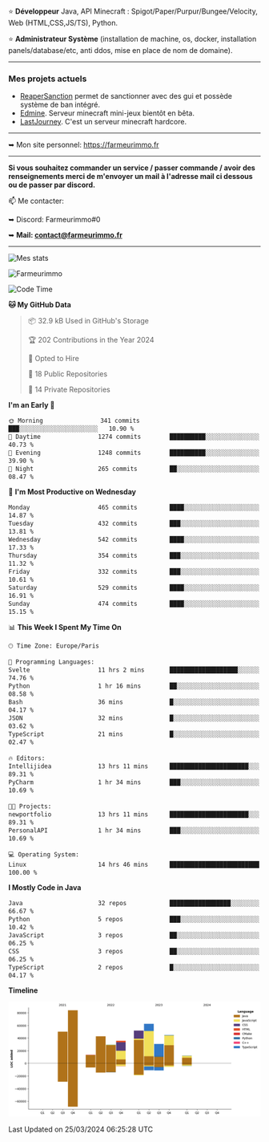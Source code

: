 ⭐ **Développeur** Java, API Minecraft : Spigot/Paper/Purpur/Bungee/Velocity, Web (HTML,CSS,JS/TS), Python.

⭐ **Administrateur Système** (installation de machine, os, docker, installation panels/database/etc, anti ddos, mise en place de nom de domaine).

---

### Mes projets actuels
- [ReaperSanction](https://www.spigotmc.org/resources/reapersanction.89580/) permet de sanctionner avec des gui et possède système de ban intégré.
- [Edmine](https://edmine.net). Serveur minecraft mini-jeux bientôt en bêta.
- [LastJourney](https://lastjourney.fr). C'est un serveur minecraft hardcore.

---

➥ Mon site personnel: https://farmeurimmo.fr

---

**Si vous souhaitez commander un service / passer commande / avoir des renseignements merci de m'envoyer un mail à l'adresse mail ci dessous ou de passer par discord.**

📫 Me contacter:
 
   ➥ Discord: Farmeurimmo#0
   
   ➥ **Mail: contact@farmeurimmo.fr**

---

![Mes stats](https://github-readme-stats.farmeurimmo.fr/api?username=Farmeurimmo&count_private=true&show_icons=true&theme=radical)

<img src="https://komarev.com/ghpvc/?username=Farmeurimmo" alt="Farmeurimmo" />

<!--START_SECTION:waka-->
![Code Time](http://img.shields.io/badge/Code%20Time-1%2C253%20hrs%208%20mins-blue)

**🐱 My GitHub Data** 

> 📦 32.9 kB Used in GitHub's Storage 
 > 
> 🏆 202 Contributions in the Year 2024
 > 
> 💼 Opted to Hire
 > 
> 📜 18 Public Repositories 
 > 
> 🔑 14 Private Repositories 
 > 
**I'm an Early 🐤** 

```text
🌞 Morning                341 commits         ███░░░░░░░░░░░░░░░░░░░░░░   10.90 % 
🌆 Daytime                1274 commits        ██████████░░░░░░░░░░░░░░░   40.73 % 
🌃 Evening                1248 commits        ██████████░░░░░░░░░░░░░░░   39.90 % 
🌙 Night                  265 commits         ██░░░░░░░░░░░░░░░░░░░░░░░   08.47 % 
```
📅 **I'm Most Productive on Wednesday** 

```text
Monday                   465 commits         ████░░░░░░░░░░░░░░░░░░░░░   14.87 % 
Tuesday                  432 commits         ███░░░░░░░░░░░░░░░░░░░░░░   13.81 % 
Wednesday                542 commits         ████░░░░░░░░░░░░░░░░░░░░░   17.33 % 
Thursday                 354 commits         ███░░░░░░░░░░░░░░░░░░░░░░   11.32 % 
Friday                   332 commits         ███░░░░░░░░░░░░░░░░░░░░░░   10.61 % 
Saturday                 529 commits         ████░░░░░░░░░░░░░░░░░░░░░   16.91 % 
Sunday                   474 commits         ████░░░░░░░░░░░░░░░░░░░░░   15.15 % 
```


📊 **This Week I Spent My Time On** 

```text
🕑︎ Time Zone: Europe/Paris

💬 Programming Languages: 
Svelte                   11 hrs 2 mins       ███████████████████░░░░░░   74.76 % 
Python                   1 hr 16 mins        ██░░░░░░░░░░░░░░░░░░░░░░░   08.58 % 
Bash                     36 mins             █░░░░░░░░░░░░░░░░░░░░░░░░   04.17 % 
JSON                     32 mins             █░░░░░░░░░░░░░░░░░░░░░░░░   03.62 % 
TypeScript               21 mins             █░░░░░░░░░░░░░░░░░░░░░░░░   02.47 % 

🔥 Editors: 
Intellijidea             13 hrs 11 mins      ██████████████████████░░░   89.31 % 
PyCharm                  1 hr 34 mins        ███░░░░░░░░░░░░░░░░░░░░░░   10.69 % 

🐱‍💻 Projects: 
newportfolio             13 hrs 11 mins      ██████████████████████░░░   89.31 % 
PersonalAPI              1 hr 34 mins        ███░░░░░░░░░░░░░░░░░░░░░░   10.69 % 

💻 Operating System: 
Linux                    14 hrs 46 mins      █████████████████████████   100.00 % 
```

**I Mostly Code in Java** 

```text
Java                     32 repos            █████████████████░░░░░░░░   66.67 % 
Python                   5 repos             ███░░░░░░░░░░░░░░░░░░░░░░   10.42 % 
JavaScript               3 repos             ██░░░░░░░░░░░░░░░░░░░░░░░   06.25 % 
CSS                      3 repos             ██░░░░░░░░░░░░░░░░░░░░░░░   06.25 % 
TypeScript               2 repos             █░░░░░░░░░░░░░░░░░░░░░░░░   04.17 % 
```



**Timeline**

![Lines of Code chart](https://raw.githubusercontent.com/Farmeurimmo/Farmeurimmo/main/assets/bar_graph.png)


 Last Updated on 25/03/2024 06:25:28 UTC
<!--END_SECTION:waka-->
